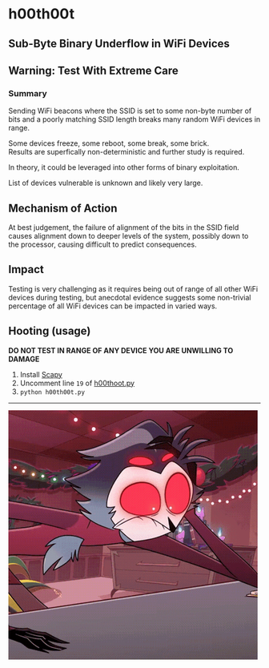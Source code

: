 # h00th00t
## Sub-Byte Binary Underflow in WiFi Devices
## Warning: Test With Extreme Care
### Summary
Sending WiFi beacons where the SSID is set to some non-byte number of bits and a poorly matching SSID length breaks many random WiFi devices in range.  
  
Some devices freeze, some reboot, some break, some brick.  
Results are superfically non-deterministic and further study is required.  
  
In theory, it could be leveraged into other forms of binary exploitation.  
  
List of devices vulnerable is unknown and likely very large.

## Mechanism of Action
At best judgement, the failure of alignment of the bits in the SSID field causes alignment down to deeper levels of the system, possibly down to the processor, causing difficult to predict consequences.

## Impact
Testing is very challenging as it requires being out of range of all other WiFi devices during testing, but anecdotal evidence suggests some non-trivial percentage of all WiFi devices can be impacted in varied ways.

## Hooting (usage)
**DO NOT TEST IN RANGE OF ANY DEVICE YOU ARE UNWILLING TO DAMAGE**
1. Install [Scapy](https://scapy.readthedocs.io/en/latest/installation.html)
2. Uncomment line `19` of [h00thoot.py](./h00th00t.py)
3. `python h00th00t.py`
  
---
  
![Stolas uwu~](./stolas-headdesk.gif)